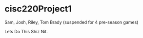 # cisc220Project1
Sam, Josh, Riley, Tom Brady (suspended for 4 pre-season games)

Lets Do This Shiz Nit.
